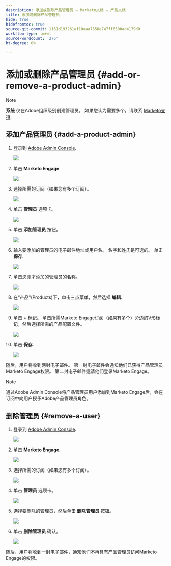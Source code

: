 ```yaml
---
description: 添加或删除产品管理员 — Marketo文档 — 产品文档
title: 添加或删除产品管理员
hide: true
hidefromtoc: true
source-git-commit: 1161d193261af10aaa7658e747ff6500ad4179d0
workflow-type: tm+mt
source-wordcount: '276'
ht-degree: 0%

---
```


# 添加或删除产品管理员 {#add-or-remove-a-product-admin}

>[!NOTE]
>
>**系统** 仅在Adobe组织级别创建管理员。 如果您认为需要多个，请联系 [Marketo支持](https://nation.marketo.com/t5/support/ct-p/Support).

## 添加产品管理员 {#add-a-product-admin}

1. 登录到 [Adobe Admin Console](https://adminconsole.adobe.com/).

   ![](assets/add-or-remove-a-product-admin-1.png)

1. 单击 **Marketo Engage**.

   ![](assets/add-or-remove-a-product-admin-2.png)

1. 选择所需的订阅（如果您有多个订阅）。

   ![](assets/add-or-remove-a-product-admin-3.png)

1. 单击 **管理员** 选项卡。

   ![](assets/add-or-remove-a-product-admin-4.png)

1. 单击 **添加管理员** 按钮。

   ![](assets/add-or-remove-a-product-admin-5.png)

1. 输入要添加的管理员的电子邮件地址或用户名。 名字和姓氏是可选的。 单击 **保存**.

   ![](assets/add-or-remove-a-product-admin-6.png)

1. 单击您刚才添加的管理员的名称。

   ![](assets/add-or-remove-a-product-admin-7.png)

1. 在“产品”(Products)下，单击三点菜单，然后选择 **编辑**.

   ![](assets/add-or-remove-a-product-admin-8.png)

1. 单击 **+** 标记。 单击所需Marketo Engage订阅（如果有多个）旁边的V形标记，然后选择所需的产品配置文件。

   ![](assets/add-or-remove-a-product-admin-9.png)

1. 单击 **保存**.

   ![](assets/add-or-remove-a-product-admin-10.png)

随后，用户将收到两封电子邮件。 第一封电子邮件会通知他们已获得产品管理员Marketo Engage权限。 第二封电子邮件邀请他们登录Marketo Engage。

>[!NOTE]
>
>通过Adobe Admin Console将产品管理员用户添加到Marketo Engage后，会在订阅中向用户授予Adobe产品管理员角色。

## 删除管理员 {#remove-a-user}

1. 登录到 [Adobe Admin Console](https://adminconsole.adobe.com/).

   ![](assets/add-or-remove-a-product-admin-11.png)

1. 单击 **Marketo Engage**.

   ![](assets/add-or-remove-a-product-admin-12.png)

1. 选择所需的订阅（如果您有多个订阅）。

   ![](assets/add-or-remove-a-product-admin-13.png)

1. 单击 **管理员** 选项卡。

   ![](assets/add-or-remove-a-product-admin-14.png)

1. 选择要删除的管理员，然后单击 **删除管理员** 按钮。

   ![](assets/add-or-remove-a-product-admin-15.png)

1. 单击 **删除管理员** 确认。

   ![](assets/add-or-remove-a-product-admin-16.png)

随后，用户将收到一封电子邮件，通知他们不再具有产品管理员访问Marketo Engage的权限。

